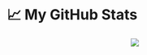 # &#x1f4c8; My GitHub Stats
<p align="center">
    <img align="center" src="https://github-readme-stats.vercel.app/api?username=adamhlt&hide=makefile,tcl&show_icons=true&theme=dracula&hide_border=true&include_all_commits=true" />
</p>
